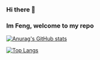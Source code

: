 ### Hi there 👋
### Im Feng, welcome to my repo
[![Anurag's GitHub stats](https://github-readme-stats.vercel.app/api?username=jserfeng&theme=dark)](https://github.com/anuraghazra/github-readme-stats)

[![Top Langs](https://github-readme-stats.vercel.app/api/top-langs/?username=jserfeng&theme=dark)](https://github.com/anuraghazra/github-readme-stats)
